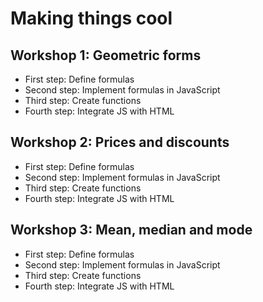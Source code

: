 # Making things cool

## Workshop 1: Geometric forms
- First step: Define formulas
- Second step: Implement formulas in JavaScript
- Third step: Create functions
- Fourth step: Integrate JS with HTML

## Workshop 2: Prices and discounts
- First step: Define formulas
- Second step: Implement formulas in JavaScript
- Third step: Create functions
- Fourth step: Integrate JS with HTML

## Workshop 3: Mean, median and mode
- First step: Define formulas
- Second step: Implement formulas in JavaScript
- Third step: Create functions
- Fourth step: Integrate JS with HTML

